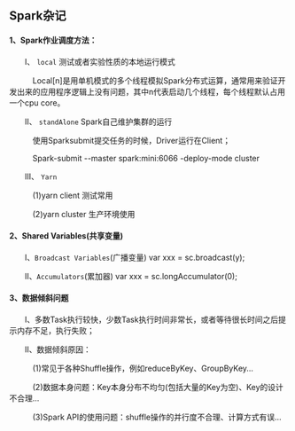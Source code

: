 ## Spark杂记

#### 1、Spark作业调度方法：

&emsp;&emsp;Ⅰ、 `local` 测试或者实验性质的本地运行模式

&emsp;&emsp;&emsp;Local[n]是用单机模式的多个线程模拟Spark分布式运算，通常用来验证开发出来的应用程序逻辑上没有问题，其中n代表启动几个线程，每个线程默认占用一个cpu core。

&emsp;&emsp;Ⅱ、 `standAlone` Spark自己维护集群的运行

&emsp;&emsp;&emsp;使用Sparksubmit提交任务的时候，Driver运行在Client；

&emsp;&emsp;&emsp;Spark-submit --master spark:mini:6066 -deploy-mode cluster

&emsp;&emsp;Ⅲ、 `Yarn`

&emsp;&emsp;&emsp;(1)yarn client 测试常用

&emsp;&emsp;&emsp;(2)yarn cluster 生产环境使用

#### 2、Shared Variables(共享变量)

&emsp;&emsp;Ⅰ、`Broadcast Variables`(广播变量)  var xxx = sc.broadcast(y);

&emsp;&emsp;Ⅱ、`Accumulators`(累加器) var xxx = sc.longAccumulator(0);

#### 3、数据倾斜问题

&emsp;&emsp;Ⅰ、多数Task执行较快，少数Task执行时间非常长，或者等待很长时间之后提示内存不足，执行失败；

&emsp;&emsp;Ⅱ、数据倾斜原因：

&emsp;&emsp;&emsp;(1)常见于各种Shuffle操作，例如reduceByKey、GroupByKey...

&emsp;&emsp;&emsp;(2)数据本身问题：Key本身分布不均匀(包括大量的Key为空)、Key的设计不合理...

&emsp;&emsp;&emsp;(3)Spark API的使用问题：shuffle操作的并行度不合理、计算方式有误...

